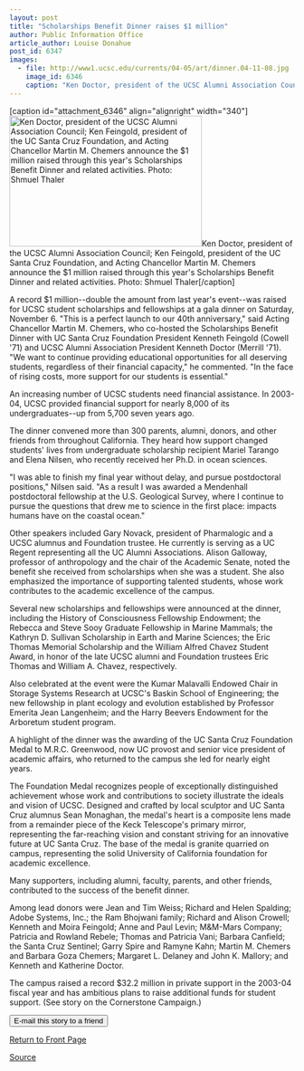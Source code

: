 ```yaml
---
layout: post
title: "Scholarships Benefit Dinner raises $1 million"
author: Public Information Office
article_author: Louise Donahue
post_id: 6347
images:
  - file: http://www1.ucsc.edu/currents/04-05/art/dinner.04-11-08.jpg
    image_id: 6346
    caption: "Ken Doctor, president of the UCSC Alumni Association Council; Ken Feingold, president of the UC Santa Cruz Foundation, and Acting Chancellor Martin M. Chemers announce the $1 million raised through this year's Scholarships Benefit Dinner and related activities. Photo: Shmuel Thaler"
---
```


[caption id="attachment_6346" align="alignright" width="340"]<a href="http://dev-ucsc-news.pantheonsite.io/wp-content/uploads/2004/11/dinner.04-11-08.jpg"><img class="size-full wp-image-6346" src="http://dev-ucsc-news.pantheonsite.io/wp-content/uploads/2004/11/dinner.04-11-08.jpg" alt="Ken Doctor, president of the UCSC Alumni Association Council; Ken Feingold, president of the UC Santa Cruz Foundation, and Acting Chancellor Martin M. Chemers announce the $1 million raised through this year's Scholarships Benefit Dinner and related activities. Photo: Shmuel Thaler" width="340" height="231" /></a>Ken Doctor, president of the UCSC Alumni Association Council; Ken Feingold, president of the UC Santa Cruz Foundation, and Acting Chancellor Martin M. Chemers announce the $1 million raised through this year's Scholarships Benefit Dinner and related activities. Photo: Shmuel Thaler[/caption]
<a name="content" id="content"></a>
<p>
  A record $1 million--double the amount from last year's event--was raised for UCSC student scholarships and fellowships at a gala dinner on Saturday, November 6. "This is a perfect launch to our 40th anniversary," said Acting Chancellor Martin M. Chemers, who co-hosted the Scholarships Benefit Dinner with UC Santa Cruz Foundation President Kenneth Feingold (Cowell '71) and UCSC Alumni Association President Kenneth Doctor (Merrill '71). "We want to continue providing educational opportunities for all deserving students, regardless of their financial capacity," he commented. "In the face of rising costs, more support for our students is essential."
</p>
<p>
  An increasing number of UCSC students need financial assistance. In 2003-04, UCSC provided financial support for nearly 8,000 of its undergraduates--up from 5,700 seven years ago.
</p>
<p>
  The dinner convened more than 300 parents, alumni, donors, and other friends from throughout California. They heard how support changed students' lives from undergraduate scholarship recipient Mariel Tarango and Elena Nilsen, who recently received her Ph.D. in ocean sciences.
</p>
<p>
  "I was able to finish my final year without delay, and pursue postdoctoral positions," Nilsen said. "As a result I was awarded a Mendenhall postdoctoral fellowship at the U.S. Geological Survey, where I continue to pursue the questions that drew me to science in the first place: impacts humans have on the coastal ocean."
</p>
<p>
  Other speakers included Gary Novack, president of Pharmalogic and a UCSC alumnus and Foundation trustee. He currently is serving as a UC Regent representing all the UC Alumni Associations. Alison Galloway, professor of anthropology and the chair of the Academic Senate, noted the benefit she received from scholarships when she was a student. She also emphasized the importance of supporting talented students, whose work contributes to the academic excellence of the campus.
</p>
<p>
  Several new scholarships and fellowships were announced at the dinner, including the History of Consciousness Fellowship Endowment; the Rebecca and Steve Sooy Graduate Fellowship in Marine Mammals; the Kathryn D. Sullivan Scholarship in Earth and Marine Sciences; the Eric Thomas Memorial Scholarship and the William Alfred Chavez Student Award, in honor of the late UCSC alumni and Foundation trustees Eric Thomas and William A. Chavez, respectively.
</p>
<p>
  Also celebrated at the event were the Kumar Malavalli Endowed Chair in Storage Systems Research at UCSC's Baskin School of Engineering; the new fellowship in plant ecology and evolution established by Professor Emerita Jean Langenheim; and the Harry Beevers Endowment for the Arboretum student program.
</p>
<p>
  A highlight of the dinner was the awarding of the UC Santa Cruz Foundation Medal to M.R.C. Greenwood, now UC provost and senior vice president of academic affairs, who returned to the campus she led for nearly eight years.
</p>
<p>
  The Foundation Medal recognizes people of exceptionally distinguished achievement whose work and contributions to society illustrate the ideals and vision of UCSC. Designed and crafted by local sculptor and UC Santa Cruz alumnus Sean Monaghan, the medal's heart is a composite lens made from a remainder piece of the Keck Telescope's primary mirror, representing the far-reaching vision and constant striving for an innovative future at UC Santa Cruz. The base of the medal is granite quarried on campus, representing the solid University of California foundation for academic excellence.
</p>
<p>
  Many supporters, including alumni, faculty, parents, and other friends, contributed to the success of the benefit dinner.
</p>
<p>
  Among lead donors were Jean and Tim Weiss; Richard and Helen Spalding; Adobe Systems, Inc.; the Ram Bhojwani family; Richard and Alison Crowell; Kenneth and Moira Feingold; Anne and Paul Levin; M&amp;M-Mars Company; Patricia and Rowland Rebele; Thomas and Patricia Vani; Barbara Canfield; the Santa Cruz Sentinel; Garry Spire and Ramyne Kahn; Martin M. Chemers and Barbara Goza Chemers; Margaret L. Delaney and John K. Mallory; and Kenneth and Katherine Doctor.
</p>
<p>
  The campus raised a record $32.2 million in private support in the 2003-04 fiscal year and has ambitious plans to raise additional funds for student support. (See story on the Cornerstone Campaign.)<br>
</p>
<form>
  <input name="t1" size="-1" type="hidden"><input name="SUBMIT" type="submit" value="E-mail this story to a friend">
</form>
<p>
  <a href="http://currents.ucsc.edu/"></a>
</p>
<p>
  <a href="http://currents.ucsc.edu/">Return to Front Page</a>
</p>
<p><a href="http://www1.ucsc.edu/currents/04-05/11-08/dinner.asp" title="Permalink to dinner">Source</a></p>
